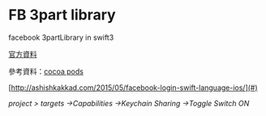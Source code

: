# FB  3part  library

facebook 3partLibrary  in swift3

[官方資料](https://developers.facebook.com/docs/swift/login)

參考資料：[cocoa pods](http://www.appcoda.com.tw/cocoapods/)

[http://ashishkakkad.com/2015/05/facebook-login-swift-language-ios/](#)





_project &gt; targets -&gt;Capabilities -&gt;Keychain Sharing -&gt;Toggle Switch ON_

